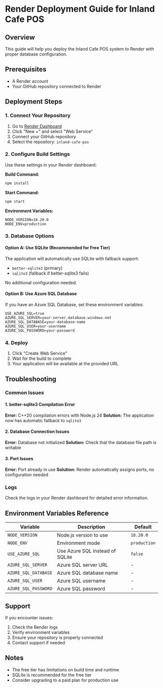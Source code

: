 # Render Deployment Guide for Inland Cafe POS

## Overview
This guide will help you deploy the Inland Cafe POS system to Render with proper database configuration.

## Prerequisites
- A Render account
- Your GitHub repository connected to Render

## Deployment Steps

### 1. Connect Your Repository
1. Go to [Render Dashboard](https://dashboard.render.com)
2. Click "New +" and select "Web Service"
3. Connect your GitHub repository
4. Select the repository: `inland-cafe-pos`

### 2. Configure Build Settings
Use these settings in your Render dashboard:

**Build Command:**
```bash
npm install
```

**Start Command:**
```bash
npm start
```

**Environment Variables:**
```
NODE_VERSION=18.20.0
NODE_ENV=production
```

### 3. Database Options

#### Option A: Use SQLite (Recommended for Free Tier)
The application will automatically use SQLite with fallback support:
- `better-sqlite3` (primary)
- `sqlite3` (fallback if better-sqlite3 fails)

No additional configuration needed.

#### Option B: Use Azure SQL Database
If you have an Azure SQL Database, set these environment variables:

```
USE_AZURE_SQL=true
AZURE_SQL_SERVER=your-server.database.windows.net
AZURE_SQL_DATABASE=your-database-name
AZURE_SQL_USER=your-username
AZURE_SQL_PASSWORD=your-password
```

### 4. Deploy
1. Click "Create Web Service"
2. Wait for the build to complete
3. Your application will be available at the provided URL

## Troubleshooting

### Common Issues

#### 1. better-sqlite3 Compilation Error
**Error:** C++20 compilation errors with Node.js 24
**Solution:** The application now has automatic fallback to `sqlite3`

#### 2. Database Connection Issues
**Error:** Database not initialized
**Solution:** Check that the database file path is writable

#### 3. Port Issues
**Error:** Port already in use
**Solution:** Render automatically assigns ports, no configuration needed

### Logs
Check the logs in your Render dashboard for detailed error information.

## Environment Variables Reference

| Variable | Description | Default |
|----------|-------------|---------|
| `NODE_VERSION` | Node.js version to use | `18.20.0` |
| `NODE_ENV` | Environment mode | `production` |
| `USE_AZURE_SQL` | Use Azure SQL instead of SQLite | `false` |
| `AZURE_SQL_SERVER` | Azure SQL server URL | - |
| `AZURE_SQL_DATABASE` | Azure SQL database name | - |
| `AZURE_SQL_USER` | Azure SQL username | - |
| `AZURE_SQL_PASSWORD` | Azure SQL password | - |

## Support
If you encounter issues:
1. Check the Render logs
2. Verify environment variables
3. Ensure your repository is properly connected
4. Contact support if needed

## Notes
- The free tier has limitations on build time and runtime
- SQLite is recommended for the free tier
- Consider upgrading to a paid plan for production use
